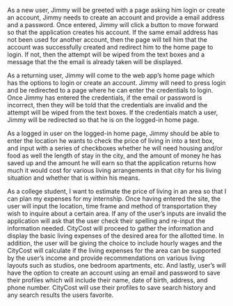 
As a new user, Jimmy will be greeted with a page asking him login or create an account, Jimmy needs to create an account and provide a email address and a password. Once entered, Jimmy will click a button to move forward so that the application creates his account. If the same email address has not been used for another account, then the page will tell him that the account was successfully created and redirect him to the home page to login. If not, then the attempt will be wiped from the text boxes and a message that the the email is already taken will be displayed.

As a returning user, Jimmy will come to the web app’s home page which has the options to login or create an account. Jimmy will need to press login and be redirected to a page where he can enter the credentials to login. Once Jimmy has entered the credentials, if the email or password is incorrect, then they will be told that the credentials are invalid and the attempt will be wiped from the text boxes. If the credentials match a user, Jimmy will be redirected so that he is on the logged-in home page.

As a logged in user on the logged-in home page, Jimmy should be able to enter the location he wants to check the price of living in into a text box, and input with a series of checkboxes whether he will need housing and/or food as well the length of stay in the city, and the amount of money he has saved up and the amount he will earn so that the application returns how much it would cost for various living arrangements in that city for his living situation and whether that is within his means. 


As a college student, I want to estimate the price of living in an area so that I can plan my expenses for my internship.
Once having entered the site, the user will input the location, time frame and method of transportation they wish to inquire about a certain area. If any of the user’s inputs are invalid the application will ask that the user check their spelling and re-input the information needed. CityCost will proceed to gather the information and display the basic living expenses of the desired area for the allotted time. In addition, the user will be giving the choice to include hourly wages and the CityCost will calculate if the living expenses for the area can be supported by the user’s income and provide recommendations on various living layouts such as studios, one bedroom apartments, etc. And lastly, user’s will have the option to create an account using an email and password to save their profiles which will include their name, date of birth, address, and phone number. CityCost will use their profiles to save search history and any search results the users favorite.
